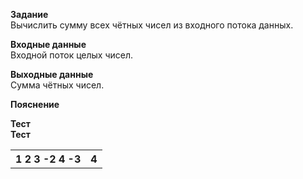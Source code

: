 **Задание**  
Вычислить сумму всех чётных чисел из входного потока данных.  

**Входные данные**  
Входной поток целых чисел.  

**Выходные данные**  
Сумма чётных чисел.  

**Пояснение**  

**Тест**  
**Тест**  
<table>
  <tr>
    <th>1 2 3 -2 4 -3</th>
    <th>4</th>
  </tr>
</table>

